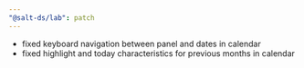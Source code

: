 ```yaml
---
"@salt-ds/lab": patch
---
```


- fixed keyboard navigation between panel and dates in calendar
- fixed highlight and today characteristics for previous months in calendar
